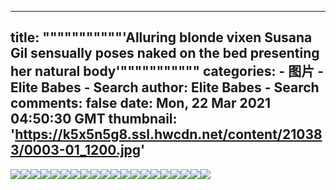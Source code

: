 
---
title: """""""""""'Alluring blonde vixen Susana Gil sensually poses naked on the bed presenting her natural body'"""""""""""
categories: 
    - 图片
    - Elite Babes - Search
author: Elite Babes - Search
comments: false
date: Mon, 22 Mar 2021 04:50:30 GMT
thumbnail: 'https://k5x5n5g8.ssl.hwcdn.net/content/210383/0003-01_1200.jpg'
---

<div>   
<img src="https://k5x5n5g8.ssl.hwcdn.net/content/210383/0003-01_1200.jpg" referrerpolicy="no-referrer"><img src="https://k5x5n5g8.ssl.hwcdn.net/content/210383/0003-02_1200.jpg" referrerpolicy="no-referrer"><img src="https://k5x5n5g8.ssl.hwcdn.net/content/210383/0003-03_1200.jpg" referrerpolicy="no-referrer"><img src="https://k5x5n5g8.ssl.hwcdn.net/content/210383/0003-04_1200.jpg" referrerpolicy="no-referrer"><img src="https://k5x5n5g8.ssl.hwcdn.net/content/210383/0003-05_1200.jpg" referrerpolicy="no-referrer"><img src="https://k5x5n5g8.ssl.hwcdn.net/content/210383/0003-06_1800.jpg" referrerpolicy="no-referrer"><img src="https://k5x5n5g8.ssl.hwcdn.net/content/210383/0003-07_1200.jpg" referrerpolicy="no-referrer"><img src="https://k5x5n5g8.ssl.hwcdn.net/content/210383/0003-08_1200.jpg" referrerpolicy="no-referrer"><img src="https://k5x5n5g8.ssl.hwcdn.net/content/210383/0003-09_1200.jpg" referrerpolicy="no-referrer"><img src="https://k5x5n5g8.ssl.hwcdn.net/content/210383/0003-10_1200.jpg" referrerpolicy="no-referrer"><img src="https://k5x5n5g8.ssl.hwcdn.net/content/210383/0003-11_1800.jpg" referrerpolicy="no-referrer"><img src="https://k5x5n5g8.ssl.hwcdn.net/content/210383/0003-12_1200.jpg" referrerpolicy="no-referrer"><img src="https://k5x5n5g8.ssl.hwcdn.net/content/210383/0003-13_1200.jpg" referrerpolicy="no-referrer"><img src="https://k5x5n5g8.ssl.hwcdn.net/content/210383/0003-14_1200.jpg" referrerpolicy="no-referrer"><img src="https://k5x5n5g8.ssl.hwcdn.net/content/210383/0003-15_1200.jpg" referrerpolicy="no-referrer"><img src="https://k5x5n5g8.ssl.hwcdn.net/content/210383/0003-16_1800.jpg" referrerpolicy="no-referrer"><img src="https://k5x5n5g8.ssl.hwcdn.net/content/210383/0003-17_1200.jpg" referrerpolicy="no-referrer"><img src="https://k5x5n5g8.ssl.hwcdn.net/content/210383/0003-18_1200.jpg" referrerpolicy="no-referrer"><img src="https://k5x5n5g8.ssl.hwcdn.net/content/210383/0003-19_1200.jpg" referrerpolicy="no-referrer"><img src="https://k5x5n5g8.ssl.hwcdn.net/content/210383/0003-20_1800.jpg" referrerpolicy="no-referrer">  
</div>
            